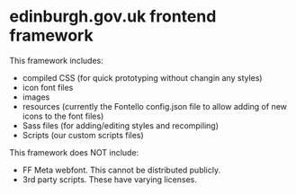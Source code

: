 edinburgh.gov.uk frontend framework
========

This framework includes: 
- compiled CSS (for quick prototyping without changin any styles)
- icon font files
- images
- resources (currently the Fontello config.json file to allow adding of new icons to the font files)
- Sass files (for adding/editing styles and recompiling)
- Scripts (our custom scripts files)

This framework does NOT include: 
- FF Meta webfont. This cannot be distributed publicly.
- 3rd party scripts. These have varying licenses.
